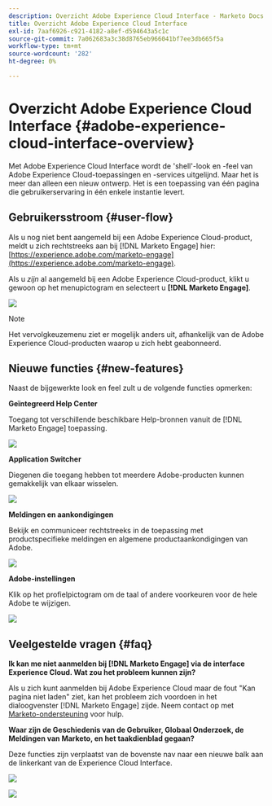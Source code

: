 ```yaml
---
description: Overzicht Adobe Experience Cloud Interface - Marketo Docs - Productdocumentatie
title: Overzicht Adobe Experience Cloud Interface
exl-id: 7aaf6926-c921-4182-a8ef-d594643a5c1c
source-git-commit: 7a062683a3c38d8765eb966041bf7ee3db665f5a
workflow-type: tm+mt
source-wordcount: '282'
ht-degree: 0%

---
```


# Overzicht Adobe Experience Cloud Interface {#adobe-experience-cloud-interface-overview}

Met Adobe Experience Cloud Interface wordt de &#39;shell&#39;-look en -feel van Adobe Experience Cloud-toepassingen en -services uitgelijnd. Maar het is meer dan alleen een nieuw ontwerp. Het is een toepassing van één pagina die gebruikerservaring in één enkele instantie levert.

## Gebruikersstroom {#user-flow}

Als u nog niet bent aangemeld bij een Adobe Experience Cloud-product, meldt u zich rechtstreeks aan bij [!DNL Marketo Engage] hier: [https://experience.adobe.com/marketo-engage](https://experience.adobe.com/marketo-engage).

Als u _zijn_ al aangemeld bij een Adobe Experience Cloud-product, klikt u gewoon op het menupictogram en selecteert u **[!DNL Marketo Engage]**.

![](assets/unified-shell-overview-1.png)

>[!NOTE]
>
>Het vervolgkeuzemenu ziet er mogelijk anders uit, afhankelijk van de Adobe Experience Cloud-producten waarop u zich hebt geabonneerd.

## Nieuwe functies {#new-features}

Naast de bijgewerkte look en feel zult u de volgende functies opmerken:

**Geïntegreerd Help Center**

Toegang tot verschillende beschikbare Help-bronnen vanuit de [!DNL Marketo Engage] toepassing.

![](assets/unified-shell-overview-2.png)

**Application Switcher**

Diegenen die toegang hebben tot meerdere Adobe-producten kunnen gemakkelijk van elkaar wisselen.

![](assets/unified-shell-overview-3.png)

**Meldingen en aankondigingen**

Bekijk en communiceer rechtstreeks in de toepassing met productspecifieke meldingen en algemene productaankondigingen van Adobe.

![](assets/unified-shell-overview-4.png)

**Adobe-instellingen**

Klik op het profielpictogram om de taal of andere voorkeuren voor de hele Adobe te wijzigen.

![](assets/unified-shell-overview-5.png)

## Veelgestelde vragen {#faq}

**Ik kan me niet aanmelden bij [!DNL Marketo Engage] via de interface Experience Cloud. Wat zou het probleem kunnen zijn?**

Als u zich kunt aanmelden bij Adobe Experience Cloud maar de fout &quot;Kan pagina niet laden&quot; ziet, kan het probleem zich voordoen in het dialoogvenster [!DNL Marketo Engage] zijde. Neem contact op met [Marketo-ondersteuning](https://nation.marketo.com/t5/support/ct-p/Support) voor hulp.

**Waar zijn de Geschiedenis van de Gebruiker, Globaal Onderzoek, de Meldingen van Marketo, en het taakdienblad gegaan?**

Deze functies zijn verplaatst van de bovenste nav naar een nieuwe balk aan de linkerkant van de Experience Cloud Interface.

![](assets/unified-shell-overview-6.png)

![](assets/unified-shell-overview-7.png)

